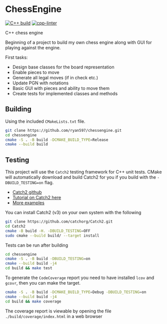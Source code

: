 # ChessEngine

[![C++ build](https://github.com/ryan597/chessengine/actions/workflows/build_and_test.yml/badge.svg)](https://github.com/ryan597/chessengine/actions/workflows/build_and_test.yml)
[![cpp-linter](https://github.com/ryan597/chessengine/actions/workflows/cpp-linter.yml/badge.svg)](https://github.com/ryan597/chessengine/actions/workflows/cpp-linter.yml)

C++ chess engine

Beginning of a project to build my own chess engine along with GUI for playing against the engine.

First tasks:

- Design base classes for the board representation
- Enable pieces to move
- Generate all legal moves (if in check etc.)
- Update PGN with notations
- Basic GUI with pieces and ability to move them
- Create tests for implemented classes and methods

## Building

Using the included `CMakeLists.txt` file.

```bash
git clone https://github.com/ryan597/chessengine.git
cd chessengine
cmake -S . -B build -DCMAKE_BUILD_TYPE=Release
cmake --build build
```

## Testing

This project will use the `Catch2` testing framework for C++ unit tests.
CMake will automatically download and build Catch2 for you if you build with the `-DBUILD_TESTING=on` flag.

- [Catch2 github](https://github.com/catchorg/Catch2/tree/devel)
- [Tutorial on Catch2 here](https://github.com/catchorg/Catch2/blob/devel/docs/tutorial.md#top)
- [More examples](https://github.com/catchorg/Catch2/blob/devel/docs/list-of-examples.md)

You can install Catch2 (v3) on your own system with the following

```bash
git clone https://github.com/catchorg/Catch2.git
cd Catch2
cmake -B build -H. -DBUILD_TESTING=OFF
sudo cmake --build build/ --target install
```

Tests can be run after building

```bash
cd chessengine
cmake -S . -B build -DBUILD_TESTING=on
cmake --build build -j4
cd build && make test
```

To generate the `CodeCoverage` report you need to have installed `lcov` and `gcovr`, then you can make the target.

```bash
cmake -S . -B build -DCMAKE_BUILD_TYPE=Debug -DBUILD_TESTING=on
cmake --build build -j4
cd build && make coverage
```

The coverage report is viewable by opening the file `./build/coverage/index.html` in a web browser
